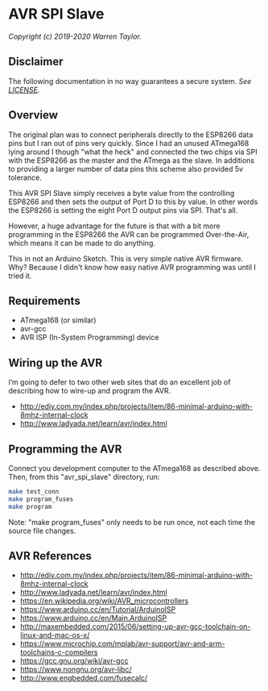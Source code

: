 # AVR SPI Slave
*Copyright (c) 2019-2020 Warren Taylor.*

## Disclaimer
The following documentation in no way guarantees a secure system.
*See [LICENSE](../../LICENSE).*

## Overview
The original plan was to connect peripherals directly to the ESP8266 data pins but I ran out of pins very quickly. Since I had an unused ATmega168 lying around I though "what the heck" and connected the two chips via SPI with the ESP8266 as the master and the ATmega as the slave. In additions to providing a larger number of data pins this scheme also provided 5v tolerance.

This AVR SPI Slave simply receives a byte value from the controlling ESP8266 and then sets the output of Port D to this by value. In other words the ESP8266 is setting the eight Port D output pins via SPI. That's all.

However, a huge advantage for the future is that with a bit more programming in the ESP8266 the AVR can be programmed Over-the-Air, which means it can be made to do anything.

This in not an Arduino Sketch.
This is very simple native AVR firmware.
Why? Because I didn't know how easy native AVR programming was until I tried it.

## Requirements
* ATmega168 (or similar)
* avr-gcc
* AVR ISP (In-System Programming) device

## Wiring up the AVR
I’m going to defer to two other web sites that do an excellent job of describing how to wire-up and program the AVR.
* <http://ediy.com.my/index.php/projects/item/86-minimal-arduino-with-8mhz-internal-clock> 
* <http://www.ladyada.net/learn/avr/index.html> 

## Programming the AVR
Connect you development computer to the ATmega168 as described above.
Then, from this "avr_spi_slave" directory, run:
```bash
make test_conn
make program_fuses
make program
```
Note: "make program_fuses" only needs to be run once, not each time the source file changes.

## AVR References
* <http://ediy.com.my/index.php/projects/item/86-minimal-arduino-with-8mhz-internal-clock>
* <http://www.ladyada.net/learn/avr/index.html>
* <https://en.wikipedia.org/wiki/AVR_microcontrollers>
* <https://www.arduino.cc/en/Tutorial/ArduinoISP>
* <https://www.arduino.cc/en/Main.ArduinoISP>
* <http://maxembedded.com/2015/06/setting-up-avr-gcc-toolchain-on-linux-and-mac-os-x/>
* <https://www.microchip.com/mplab/avr-support/avr-and-arm-toolchains-c-compilers>
* <https://gcc.gnu.org/wiki/avr-gcc>
* <https://www.nongnu.org/avr-libc/>
* <http://www.engbedded.com/fusecalc/>
